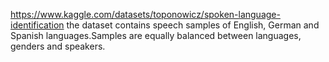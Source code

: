 https://www.kaggle.com/datasets/toponowicz/spoken-language-identification 
the dataset contains speech samples of English, German and Spanish languages.Samples are equally balanced between languages, genders and speakers.
